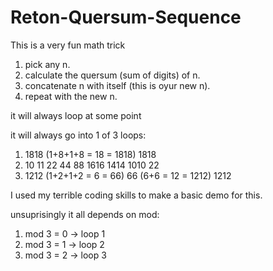 # Reton-Quersum-Sequence

This is a very fun math trick

1. pick any n.
2. calculate the quersum (sum of digits) of n.
3. concatenate n with itself (this is oyur new n).
4. repeat with the new n.

it will always loop at some point

it will always go into 1 of 3 loops:
1. 1818 (1+8+1+8 = 18 = 1818) 1818
2. 10 11 22 44 88 1616 1414 1010 22 
3. 1212 (1+2+1+2 = 6 = 66) 66 (6+6 = 12 = 1212) 1212


I used my terrible coding skills to make a basic demo for this.

unsuprisingly it all depends on mod:
1. mod 3 = 0 → loop 1
2. mod 3 = 1 → loop 2
3. mod 3 = 2 → loop 3
